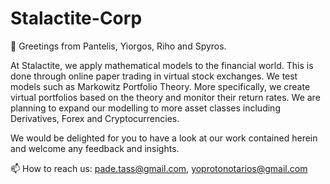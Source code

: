 # Stalactite-Corp

👋 Greetings from Pantelis, Yiorgos, Riho and Spyros. 

At Stalactite, we apply mathematical models to the financial world. This is done through online paper trading in virtual stock exchanges. We test models such as Markowitz Portfolio Theory. More specifically, we create virtual portfolios based on the theory and monitor their return rates. We are planning to expand our modelling to more asset classes including Derivatives, Forex and Cryptocurrencies.

We would be delighted for you to have a look at our work contained herein and welcome any feedback and insights.

📫 How to reach us: pade.tass@gmail.com, yoprotonotarios@gmail.com
